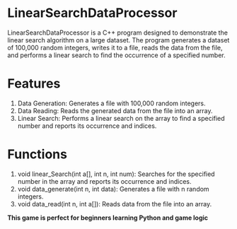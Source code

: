 # LinearSearchDataProcessor
LinearSearchDataProcessor is a C++ program designed to demonstrate the linear search algorithm on a large dataset. The program generates a dataset of 100,000 random integers, writes it to a file, reads the data from the file, and performs a linear search to find the occurrence of a specified number.

# Features
1. Data Generation: Generates a file with 100,000 random integers.
2. Data Reading: Reads the generated data from the file into an array.
3. Linear Search: Performs a linear search on the array to find a specified number and reports its occurrence and indices.

# Functions
1. void linear_Search(int a[], int n, int num): Searches for the specified number in the array and reports its occurrence and indices.
2. void data_generate(int n, int data): Generates a file with n random integers.
3. void data_read(int n, int a[]): Reads data from the file into an array.

**This game is perfect for beginners learning Python and game logic**

